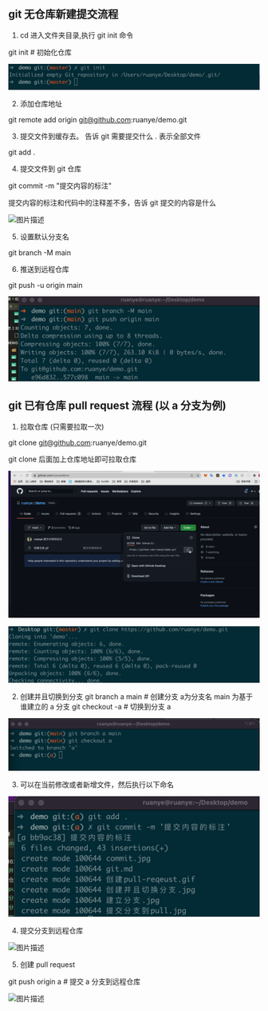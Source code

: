 ## git 无仓库新建提交流程 

1. cd 进入文件夹目录,执行 git init 命令

git init  # 初始化仓库

![图片描述](./初始化.jpg)

2. 添加仓库地址

git remote add origin git@github.com:ruanye/demo.git

3. 提交文件到缓存去。 告诉 git 需要提交什么   . 表示全部文件  

git add . 

4. 提交文件到 git 仓库 

git commit -m "提交内容的标注"    

提交内容的标注和代码中的注释差不多，告诉 git 提交的内容是什么

![图片描述](./commit.jpg)

5. 设置默认分支名 

git branch -M main

6. 推送到远程仓库

git push -u origin main

![图片描述](./提交到远程.jpg)

## git 已有仓库 pull request 流程 (以 a 分支为例)

1. 拉取仓库 (只需要拉取一次)

git clone git@github.com:ruanye/demo.git

git clone 后面加上仓库地址即可拉取仓库 

![图片描述](./拉取仓库.gif)

![图片描述](./拉取仓库命令.jpg)

2. 创建并且切换到分支
git branch a main  # 创建分支 a为分支名  main 为基于谁建立的 a 分支
git checkout -a    # 切换到分支 a

![图片描述](./创建并切换分支.jpg)

3. 可以在当前修改或者新增文件，然后执行以下命名  
 
![图片描述](./分支commit.jpg)

4. 提交分支到远程仓库

![图片描述](./提交分支到远程仓库.jpg)

5. 创建 pull request 

git push origin a # 提交 a 分支到远程仓库

![图片描述](./创建pull-reqeust.gif)
